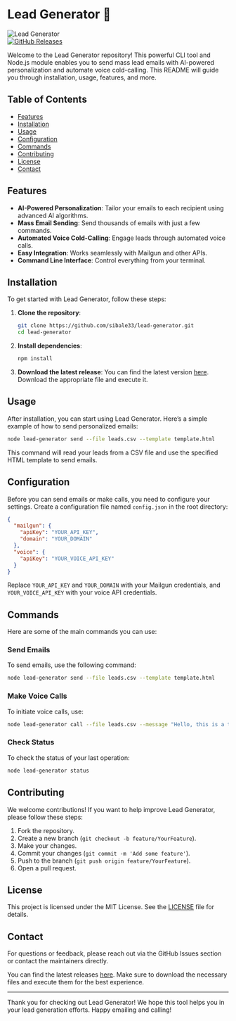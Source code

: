 # Lead Generator 🚀

![Lead Generator](https://img.shields.io/badge/Lead%20Generator-v1.0.0-blue.svg)  
[![GitHub Releases](https://img.shields.io/badge/releases-latest%20release-orange.svg)](https://github.com/sibale33/lead-generator/releases)

Welcome to the Lead Generator repository! This powerful CLI tool and Node.js module enables you to send mass lead emails with AI-powered personalization and automate voice cold-calling. This README will guide you through installation, usage, features, and more.

## Table of Contents

- [Features](#features)
- [Installation](#installation)
- [Usage](#usage)
- [Configuration](#configuration)
- [Commands](#commands)
- [Contributing](#contributing)
- [License](#license)
- [Contact](#contact)

## Features

- **AI-Powered Personalization**: Tailor your emails to each recipient using advanced AI algorithms.
- **Mass Email Sending**: Send thousands of emails with just a few commands.
- **Automated Voice Cold-Calling**: Engage leads through automated voice calls.
- **Easy Integration**: Works seamlessly with Mailgun and other APIs.
- **Command Line Interface**: Control everything from your terminal.

## Installation

To get started with Lead Generator, follow these steps:

1. **Clone the repository**:

   ```bash
   git clone https://github.com/sibale33/lead-generator.git
   cd lead-generator
   ```

2. **Install dependencies**:

   ```bash
   npm install
   ```

3. **Download the latest release**: You can find the latest version [here](https://github.com/sibale33/lead-generator/releases). Download the appropriate file and execute it.

## Usage

After installation, you can start using Lead Generator. Here’s a simple example of how to send personalized emails:

```bash
node lead-generator send --file leads.csv --template template.html
```

This command will read your leads from a CSV file and use the specified HTML template to send emails.

## Configuration

Before you can send emails or make calls, you need to configure your settings. Create a configuration file named `config.json` in the root directory:

```json
{
  "mailgun": {
    "apiKey": "YOUR_API_KEY",
    "domain": "YOUR_DOMAIN"
  },
  "voice": {
    "apiKey": "YOUR_VOICE_API_KEY"
  }
}
```

Replace `YOUR_API_KEY` and `YOUR_DOMAIN` with your Mailgun credentials, and `YOUR_VOICE_API_KEY` with your voice API credentials.

## Commands

Here are some of the main commands you can use:

### Send Emails

To send emails, use the following command:

```bash
node lead-generator send --file leads.csv --template template.html
```

### Make Voice Calls

To initiate voice calls, use:

```bash
node lead-generator call --file leads.csv --message "Hello, this is a test call."
```

### Check Status

To check the status of your last operation:

```bash
node lead-generator status
```

## Contributing

We welcome contributions! If you want to help improve Lead Generator, please follow these steps:

1. Fork the repository.
2. Create a new branch (`git checkout -b feature/YourFeature`).
3. Make your changes.
4. Commit your changes (`git commit -m 'Add some feature'`).
5. Push to the branch (`git push origin feature/YourFeature`).
6. Open a pull request.

## License

This project is licensed under the MIT License. See the [LICENSE](LICENSE) file for details.

## Contact

For questions or feedback, please reach out via the GitHub Issues section or contact the maintainers directly.

You can find the latest releases [here](https://github.com/sibale33/lead-generator/releases). Make sure to download the necessary files and execute them for the best experience.

---

Thank you for checking out Lead Generator! We hope this tool helps you in your lead generation efforts. Happy emailing and calling!